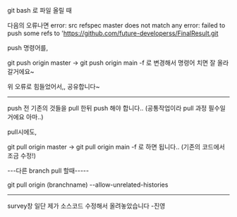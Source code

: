 git bash 로 파일 올릴 때 

다음의 오류나면 
error: src refspec master does not match any
error: failed to push some refs to 'https://github.com/future-developerss/FinalResult.git

push 명령어를,

git push origin master -> git push origin main -f  로 변경해서 명령어 치면 잘 올라갈거에요~

위 오류로 힘들었어서,, 공유합니다~


************************************************
push 전 기존의 것들을 pull 한뒤 push 해야 합니다.. (공통작업이라 pull 과정 필수일거에요 아마..)

pull시에도,

git pull origin master -> git pull origin main -f 로 하면 됩니다.. (기존의 코드에서 조금 수정!)


---다른 branch pull 할때-----

git pull origin (branchname) --allow-unrelated-histories


***********************************************

survey창 일단 제가 소스코드 수정해서 올려놓았습니다 -진영
